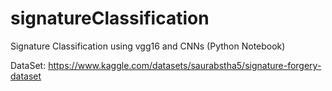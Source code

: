 # signatureClassification

Signature Classification using vgg16 and CNNs (Python Notebook)

DataSet: https://www.kaggle.com/datasets/saurabstha5/signature-forgery-dataset
